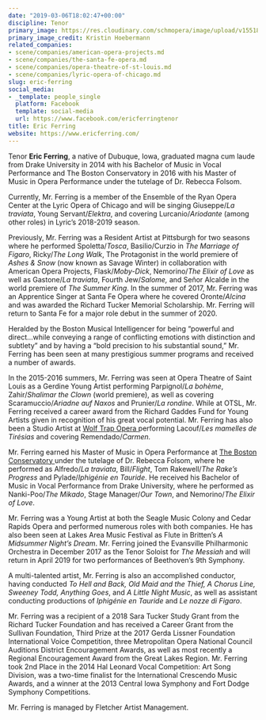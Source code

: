 ```yaml
---
date: "2019-03-06T18:02:47+00:00"
discipline: Tenor
primary_image: https://res.cloudinary.com/schmopera/image/upload/v1551895270/media/2019/03/EricFerring.jpg
primary_image_credit: Kristin Hoebermann
related_companies:
- scene/companies/american-opera-projects.md
- scene/companies/the-santa-fe-opera.md
- scene/companies/opera-theatre-of-st-louis.md
- scene/companies/lyric-opera-of-chicago.md
slug: eric-ferring
social_media:
- _template: people_single
  platform: Facebook
  template: social-media
  url: https://www.facebook.com/ericferringtenor
title: Eric Ferring
website: https://www.ericferring.com/
---
```

Tenor **Eric Ferring**, a native of Dubuque, Iowa, graduated magna cum laude from Drake University in 2014 with his Bachelor of Music in Vocal Performance and The Boston Conservatory in 2016 with his Master of Music in Opera Performance under the tutelage of Dr. Rebecca Folsom.

Currently, Mr. Ferring is a member of the Ensemble of the Ryan Opera Center at the Lyric Opera of Chicago and will be singing Giuseppe/_La traviata_, Young Servant/_Elektra_, and covering Lurcanio/_Ariodante_ (among other roles) in Lyric’s 2018-2019 season.

Previously, Mr. Ferring was a Resident Artist at Pittsburgh for two seasons where he performed Spoletta/_Tosca_, Basilio/Curzio in _The Marriage of Figaro_, Ricky/_The Long Walk_, The Protagonist in the world premiere of _Ashes & Snow_ (now known as Savage Winter) in collaboration with American Opera Projects, Flask/_Moby-Dick_, Nemorino/_The Elixir of Love_ as well as Gastone/_La traviata_, Fourth Jew/_Salome,_ and Señor Alcalde in the world premiere of _The Summer King_. In the summer of 2017, Mr. Ferring was an Apprentice Singer at Santa Fe Opera where he covered Oronte/_Alcina_ and was awarded the Richard Tucker Memorial Scholarship. Mr. Ferring will return to Santa Fe for a major role debut in the summer of 2020.

Heralded by the Boston Musical Intelligencer for being “powerful and direct…while conveying a range of conflicting emotions with distinction and subtlety” and by having a “bold precision to his substantial sound,” Mr. Ferring has been seen at many prestigious summer programs and received a number of awards.

In the 2015-2016 summers, Mr. Ferring was seen at Opera Theatre of Saint Louis as a Gerdine Young Artist performing Parpignol/_La bohème_, Zahir/_Shalimar the Clown_ (world premiere), as well as covering Scaramuccio/_Ariadne auf Naxos_ and Prunier/_La rondine_. While at OTSL, Mr. Ferring received a career award from the Richard Gaddes Fund for Young Artists given in recognition of his great vocal potential. Mr. Ferring has also been a Studio Artist at [Wolf Trap Opera ](http://www.wolftrap.org/opera.aspx)performing Lacouf/_Les mamelles de Tirésias_ and covering Remendado/_Carmen._

Mr. Ferring earned his Master of Music in Opera Performance at [The Boston Conservatory ](https://www.bostonconservatory.edu/)under the tutelage of Dr. Rebecca Folsom, where he performed as Alfredo/_La traviata_, Bill/_Flight_, Tom Rakewell/_The Rake’s Progress_ and Pylade/_Iphigénie en Tauride_. He received his Bachelor of Music in Vocal Performance from Drake University, where he performed as Nanki-Poo/_The Mikado_, Stage Manager/_Our Town_, and Nemorino/_The Elixir of Love_.

Mr. Ferring was a Young Artist at both the Seagle Music Colony and Cedar Rapids Opera and performed numerous roles with both companies. He has also been seen at Lakes Area Music Festival as Flute in Britten’s _A Midsummer Night’s Dream_. Mr. Ferring joined the Evansville Philharmonic Orchestra in December 2017 as the Tenor Soloist for _The Messiah_ and will return in April 2019 for two performances of Beethoven’s 9th Symphony.

A multi-talented artist, Mr. Ferring is also an accomplished conductor, having conducted _To Hell and Back, Old Maid and the Thief, A Chorus Line, Sweeney Todd, Anything Goes_, and _A Little Night Music_, as well as assistant conducting productions of _Iphigénie en Tauride_ and _Le nozze di Figaro_.

Mr. Ferring was a recipient of a 2018 Sara Tucker Study Grant from the Richard Tucker Foundation and has received a Career Grant from the Sullivan Foundation, Third Prize at the 2017 Gerda Lissner Foundation International Voice Competition, three Metropolitan Opera National Council Auditions District Encouragement Awards, as well as most recently a Regional Encouragement Award from the Great Lakes Region. Mr. Ferring took 2nd Place in the 2014 Hal Leonard Vocal Competition: Art Song Division, was a two-time finalist for the International Crescendo Music Awards, and a winner at the 2013 Central Iowa Symphony and Fort Dodge Symphony Competitions.

Mr. Ferring is managed by Fletcher Artist Management.